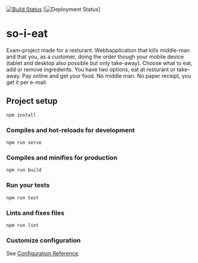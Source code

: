 [![Build Status](https://dev.azure.com/queenslab/So%20I%20Eat/_apis/build/status/so-i-eat%20CI?branchName=master)](https://dev.azure.com/queenslab/So%20I%20Eat/_build/latest?definitionId=48&branchName=master)
[![Deployment Status](https://vsrm.dev.azure.com/queenslab/_apis/public/Release/badge/9ddcbc36-a94c-4e8f-95ed-e749f32d4197/1/1)]

# so-i-eat
Exam-project made for a resturant. Webbapplication that kills middle-man and that you, as a customer, doing the order though your mobile device (tablet and desktop also possible but only take-away). Choose what to eat, add or remove ingredients. You have two options, eat at resturant or take-away. Pay online and get your food. No middle man. No paper receipt, you get it per e-mail.

## Project setup
```
npm install
```

### Compiles and hot-reloads for development
```
npm run serve
```

### Compiles and minifies for production
```
npm run build
```

### Run your tests
```
npm run test
```

### Lints and fixes files
```
npm run lint
```

### Customize configuration
See [Configuration Reference](https://cli.vuejs.org/config/).
